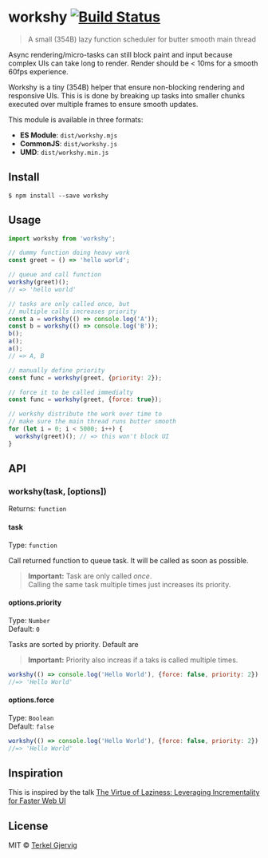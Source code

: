 # workshy [![Build Status](https://travis-ci.org/terkelg/workshy.svg?branch=master)](https://travis-ci.org/terkelg/workshy)

> A small (354B) lazy function scheduler for butter smooth main thread

Async rendering/micro-tasks can still block paint and input because complex UIs can take long to render. Render should be < 10ms for a smooth 60fps experience.

Workshy is a tiny (354B) helper that ensure non-blocking rendering and responsive UIs. This is is done by breaking up tasks into smaller chunks executed over multiple frames to ensure smooth updates.

This module is available in three formats:

* **ES Module**: `dist/workshy.mjs`
* **CommonJS**: `dist/workshy.js`
* **UMD**: `dist/workshy.min.js`


## Install

```
$ npm install --save workshy
```


## Usage

```js
import workshy from 'workshy';

// dummy function doing heavy work
const greet = () => 'hello world';

// queue and call function
workshy(greet)();
// => 'hello world'

// tasks are only called once, but
// multiple calls increases priority
const a = workshy(() => console.log('A'));
const b = workshy(() => console.log('B'));
b();
a();
a();
// => A, B

// manually define priority
const func = workshy(greet, {priority: 2});

// force it to be called immedialty
const func = workshy(greet, {force: true});

// workshy distribute the work over time to
// make sure the main thread runs butter smooth
for (let i = 0; i < 5000; i++) {
  workshy(greet)(); // => this won't block UI
}

```


## API

### workshy(task, [options])
Returns: `function`

#### task
Type: `function`

Call returned function to queue task. It will be called as soon as possible.

> **Important:** Task are only called _once_.<br> Calling the same task multiple times just increases its priority.

#### options.priority
Type: `Number`<br>
Default: `0`

Tasks are sorted by priority. Default are

> **Important:** Priority also increas if a taks is called multiple times.

```js
workshy(() => console.log('Hello World'), {force: false, priority: 2});
//=> 'Hello World'
```

#### options.force
Type: `Boolean`<br>
Default: `false`

```js
workshy(() => console.log('Hello World'), {force: false, priority: 2});
//=> 'Hello World'
```


## Inspiration

This is inspired by the talk [The Virtue of Laziness: Leveraging Incrementality for Faster Web UI](https://youtu.be/ypPRdtjGooc?t=510)


## License

MIT © [Terkel Gjervig](https://terkel.com)
